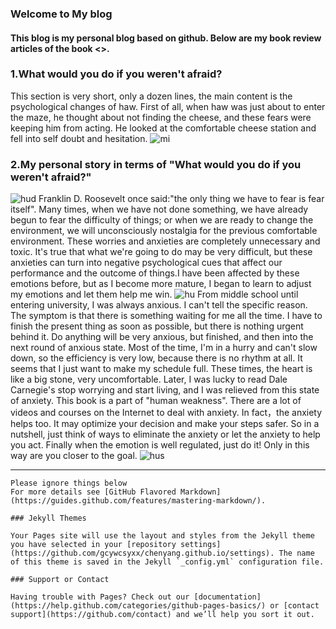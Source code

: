 ### Welcome to My blog

#### This blog is my personal blog based on github. Below are my book review articles of the book <<Who Moved My Cheese>>.


### 1.What would you do if you weren't afraid?

This section is very short, only a dozen lines, the main content is the psychological changes of haw. First of all, when haw was just about to enter the maze, he thought about not finding the cheese, and these fears were keeping him from acting. He looked at the comfortable cheese station and fell into self doubt and hesitation.
![mi](https://ss3.bdstatic.com/70cFv8Sh_Q1YnxGkpoWK1HF6hhy/it/u=1690143933,1678045860&fm=26&gp=0.jpg)



### 2.My personal story in terms of "What would you do if you weren't afraid?"
![hud](https://ss2.bdstatic.com/70cFvnSh_Q1YnxGkpoWK1HF6hhy/it/u=1985370229,3240233357&fm=26&gp=0.jpg)
Franklin D. Roosevelt once said:"the only thing we have to fear is fear itself". Many times, when we have not done something, we have already begun to fear the difficulty of things; or when we are ready to change the environment, we will unconsciously nostalgia for the previous comfortable environment.
These worries and anxieties are completely unnecessary and toxic. It's true that what we're going to do may be very difficult, but these anxieties can turn into negative psychological cues that affect our performance and the outcome of things.I have been affected by these emotions before, but as I become more mature, I began to learn to adjust my emotions and let them help me win.
![hu](https://ss2.bdstatic.com/70cFvnSh_Q1YnxGkpoWK1HF6hhy/it/u=1958518678,722258404&fm=26&gp=0.jpg)
From middle school until entering university, I was always anxious. I can't tell the specific reason. The symptom is that there is something waiting for me all the time. I have to finish the present thing as soon as possible, but there is nothing urgent behind it. Do anything will be very anxious, but finished, and then into the next round of anxious state. Most of the time, I'm in a hurry and can't slow down, so the efficiency is very low, because there is no rhythm at all. It seems that I just want to make my schedule full. These times, the heart is like a big stone, very uncomfortable. Later, I was lucky to read Dale Carnegie's stop worrying and start living, and I was relieved from this state of anxiety. This book is a part of "human weakness".  There are a lot of videos and courses on the Internet to deal with anxiety.
In fact，the anxiety helps too. It may optimize your decision and make your steps safer.
So in a nutshell, just think of ways to eliminate the anxiety or let the anxiety to help you act. Finally when the emotion is well regulated, just do it! Only in this way are you closer to the goal.
![hus](https://ss0.bdstatic.com/70cFvHSh_Q1YnxGkpoWK1HF6hhy/it/u=2421463387,548504183&fm=26&gp=0.jpg)

---------------------------------------------------------------------------------------

















```
Please ignore things below
For more details see [GitHub Flavored Markdown](https://guides.github.com/features/mastering-markdown/).

### Jekyll Themes

Your Pages site will use the layout and styles from the Jekyll theme you have selected in your [repository settings](https://github.com/gcywcsyxx/chenyang.github.io/settings). The name of this theme is saved in the Jekyll `_config.yml` configuration file.

### Support or Contact

Having trouble with Pages? Check out our [documentation](https://help.github.com/categories/github-pages-basics/) or [contact support](https://github.com/contact) and we’ll help you sort it out.

